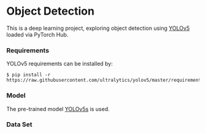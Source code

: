 # Object Detection

This is a deep learning project, exploring object detection using [YOLOv5](https://github.com/ultralytics/yolov5) loaded via PyTorch Hub.


### Requirements
YOLOv5 requirements can be installed by:
```
$ pip install -r https://raw.githubusercontent.com/ultralytics/yolov5/master/requirements.txt
```


### Model
The pre-trained model [YOLOv5s](https://github.com/ultralytics/yolov5#pretrained-checkpoints) is used.


### Data Set
